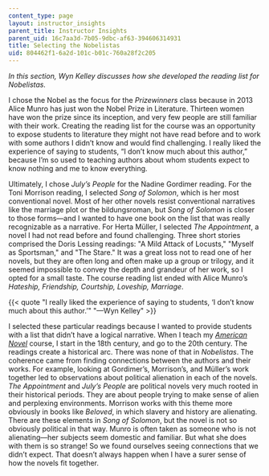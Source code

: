 ```yaml
---
content_type: page
layout: instructor_insights
parent_title: Instructor Insights
parent_uid: 16c7aa3d-7b05-9dbc-af63-394606314931
title: Selecting the Nobelistas
uid: 804462f1-6a2d-101c-b01c-760a28f2c205
---
```


_In this section, Wyn Kelley discusses how she developed the reading list for Nobelistas._

I chose the Nobel as the focus for the _Prizewinners_ class because in 2013 Alice Munro has just won the Nobel Prize in Literature. Thirteen women have won the prize since its inception, and very few people are still familiar with their work. Creating the reading list for the course was an opportunity to expose students to literature they might not have read before and to work with some authors I didn’t know and would find challenging. I really liked the experience of saying to students, “I don’t know much about this author,” because I’m so used to teaching authors about whom students expect to know nothing and me to know everything.

Ultimately, I chose _July’s People_ for the Nadine Gordimer reading. For the Toni Morrison reading, I selected _Song of Solomon_, which is her most conventional novel. Most of her other novels resist conventional narratives like the marriage plot or the bildungsroman, but _Song of Solomon_ is closer to those forms—and I wanted to have one book on the list that was really recognizable as a narrative. For Herta Müller, I selected _The Appointment_, a novel I had not read before and found challenging. Three short stories comprised the Doris Lessing readings: "A Mild Attack of Locusts," "Myself as Sportsman," and "The Stare." It was a great loss not to read one of her novels, but they are often long and often make up a group or trilogy, and it seemed impossible to convey the depth and grandeur of her work, so I opted for a small taste. The course reading list ended with Alice Munro’s _Hateship, Friendship, Courtship, Loveship, Marriage_.

{{< quote "I really liked the experience of saying to students, ‘I don’t know much about this author.’" "—Wyn Kelley" >}}

I selected these particular readings because I wanted to provide students with a list that didn’t have a logical narrative. When I teach my [_American Novel_](/courses/21l-501-the-american-novel-stranger-and-stranger-spring-2013/) course, I start in the 18th century, and go to the 20th century. The readings create a historical arc. There was none of that in _Nobelistas_. The coherence came from finding connections between the authors and their works. For example, looking at Gordimer’s, Morrison’s, and Müller’s work together led to observations about political alienation in each of the novels. _The Appointment_ and _July’s People_ are political novels very much rooted in their historical periods. They are about people trying to make sense of alien and perplexing environments. Morrison works with this theme more obviously in books like _Beloved_, in which slavery and history are alienating. There are these elements in _Song of Solomon_, but the novel is not so obviously political in that way. Munro is often taken as someone who is not alienating—her subjects seem domestic and familiar. But what she does with them is so strange! So we found ourselves seeing connections that we didn’t expect. That doesn’t always happen when I have a surer sense of how the novels fit together.